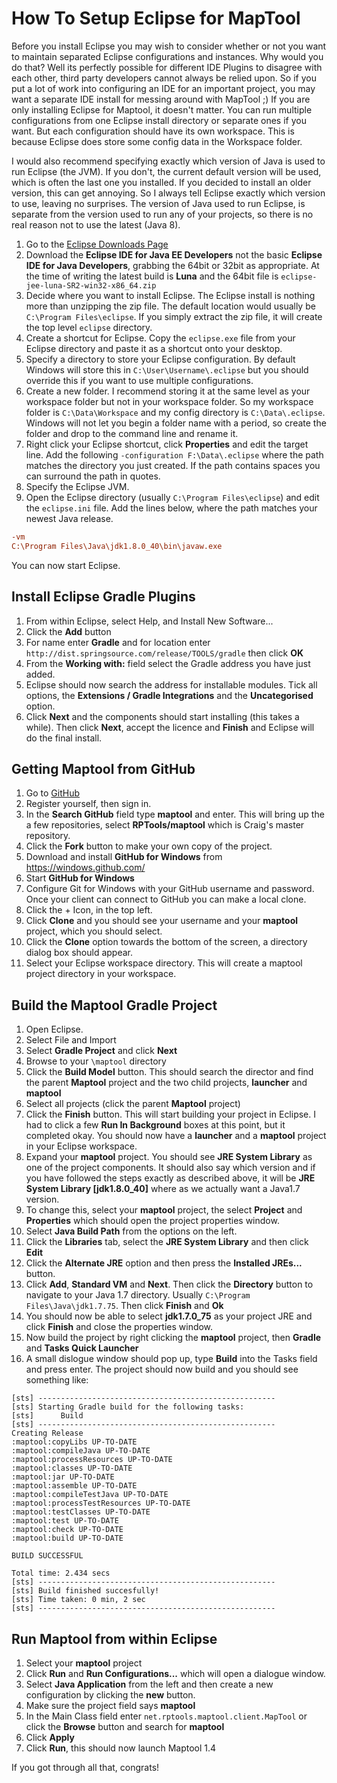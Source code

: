 How To Setup Eclipse for MapTool
================================

Before you install Eclipse you may wish to consider whether or not you want to maintain separated Eclipse configurations and instances. Why would you do that? Well its perfectly possible for different IDE Plugins to disagree with each other, third party developers cannot always be relied upon. So if you put a lot of work into configuring an IDE for an important project, you may want a separate IDE install for messing around with MapTool ;) If you are only installing Eclipse for Maptool, it doesn't matter. You can run multiple configurations from one Eclipse install directory or separate ones if you want. But each configuration should have its own workspace. This is because Eclipse does store some config data in the Workspace folder.

I would also recommend specifying exactly which version of Java is used to run Eclipse (the JVM). If you don't, the current default version will be used, which is often the last one you installed. If you decided to install an older version, this can get annoying. So I always tell Eclipse exactly which version to use, leaving no surprises. The version of Java used to run Eclipse, is separate from the version used to run any of your projects, so there is no real reason not to use the latest (Java 8).

1. Go to the [Eclipse Downloads Page](http://www.eclipse.org/downloads/)
2. Download the **Eclipse IDE for Java EE Developers** not the basic **Eclipse IDE for Java Developers**, grabbing the 64bit or 32bit as appropriate. At the time of writing the latest build is **Luna** and the 64bit file is `eclipse-jee-luna-SR2-win32-x86_64.zip`
3. Decide where you want to install Eclipse. The Eclipse install is nothing more than unzipping the zip file. The default location would usually be `C:\Program Files\eclipse`. If you simply extract the zip file, it will create the top level `eclipse` directory.
4. Create a shortcut for Eclipse. Copy the `eclipse.exe` file from your Eclipse directory and paste it as a shortcut onto your desktop.
5. Specify a directory to store your Eclipse configuration. By default Windows will store this in `C:\User\Username\.eclipse` but you should override this if you want to use multiple configurations.
6. Create a new folder. I recommend storing it at the same level as your workspace folder but not in your workspace folder. So my workspace folder is `C:\Data\Workspace` and my config directory is `C:\Data\.eclipse`. Windows will not let you begin a folder name with a period, so create the folder and drop to the command line and rename it.
7. Right click your Eclipse shortcut, click **Properties** and edit the target line. Add the following `-configuration F:\Data\.eclipse` where the path matches the directory you just created. If the path contains spaces you can surround the path in quotes.
8. Specify the Eclipse JVM.
9. Open the Eclipse directory (usually `C:\Program Files\eclipse`) and edit the `eclipse.ini` file. Add the lines below, where the path matches your newest Java release.

```INI
-vm
C:\Program Files\Java\jdk1.8.0_40\bin\javaw.exe
```

You can now start Eclipse.

Install Eclipse Gradle Plugins
-------------------------------

1. From within Eclipse, select Help, and Install New Software...
2. Click the **Add** button
3. For name enter **Gradle** and for location enter `http://dist.springsource.com/release/TOOLS/gradle` then click **OK**
4. From the **Working with:** field select the Gradle address you have just added.
5. Eclipse should now search the address for installable modules. Tick all options, the **Extensions / Gradle Integrations** and the **Uncategorised** option.
6. Click **Next** and the components should start installing (this takes a while). Then click **Next**, accept the licence and **Finish** and Eclipse will do the final install.


Getting Maptool from GitHub
---------------------------

1. Go to [GitHub](https://github.com)
2. Register yourself, then sign in.
3. In the **Search GitHub** field type **maptool** and enter. This will bring up the a few repositories, select **RPTools/maptool** which is Craig's master repository.
4. Click the **Fork** button to make your own copy of the project.
5. Download and install **GitHub for Windows** from https://windows.github.com/
6. Start **GitHub for Windows**
7. Configure Git for Windows with your GitHub username and password. Once your client can connect to GitHub you can make a local clone.
8. Click the + Icon, in the top left.
9. Click **Clone** and you should see your username and your **maptool** project, which you should select.
10. Click the **Clone** option towards the bottom of the screen, a directory dialog box should appear.
12. Select your Eclipse workspace directory. This will create a maptool project directory in your workspace.

Build the Maptool Gradle Project
--------------------------------

1. Open Eclipse.
2. Select File and Import
3. Select **Gradle Project** and click **Next**
4. Browse to your `\maptool` directory
5. Click the **Build Model** button. This should search the director and find the parent **Maptool** project and the two child projects, **launcher** and **maptool**
6. Select all projects (click the parent **Maptool** project)
7. Click the **Finish** button. This will start building your project in Eclipse. I had to click a few **Run In Background** boxes at this point, but it completed okay. You should now have a **launcher** and a **maptool** project in your Eclipse workspace.
8. Expand your **maptool** project. You should see **JRE System Library** as one of the project components. It should also say which version and if you have followed the steps exactly as described above, it will be **JRE System Library [jdk1.8.0_40]** where as we actually want a Java1.7 version.
9. To change this, select your **maptool** project, the select **Project** and **Properties** which should open the project properties window.
10. Select **Java Build Path** from the options on the left.
11. Click the **Libraries** tab, select the **JRE System Library** and then click **Edit**
12. Click the **Alternate JRE** option and then press the **Installed JREs...** button.
13. Click **Add**, **Standard VM** and **Next**. Then click the **Directory** button to navigate to your Java 1.7 directory. Usually `C:\Program Files\Java\jdk1.7.75`. Then click **Finish** and **Ok**
14. You should now be able to select **jdk1.7.0_75** as your project JRE and click **Finish** and close the properties window.
15. Now build the project by right clicking the **maptool** project, then **Gradle** and **Tasks Quick Launcher**
16. A small dislogue window should pop up, type **Build** into the Tasks field and press enter. The project should now build and you should see something like:

```
[sts] -----------------------------------------------------
[sts] Starting Gradle build for the following tasks: 
[sts]      Build
[sts] -----------------------------------------------------
Creating Release
:maptool:copyLibs UP-TO-DATE
:maptool:compileJava UP-TO-DATE
:maptool:processResources UP-TO-DATE
:maptool:classes UP-TO-DATE
:maptool:jar UP-TO-DATE
:maptool:assemble UP-TO-DATE
:maptool:compileTestJava UP-TO-DATE
:maptool:processTestResources UP-TO-DATE
:maptool:testClasses UP-TO-DATE
:maptool:test UP-TO-DATE
:maptool:check UP-TO-DATE
:maptool:build UP-TO-DATE

BUILD SUCCESSFUL

Total time: 2.434 secs
[sts] -----------------------------------------------------
[sts] Build finished succesfully!
[sts] Time taken: 0 min, 2 sec
[sts] -----------------------------------------------------
```

Run Maptool from within Eclipse
-------------------------------

1. Select your **maptool** project
2. Click **Run** and **Run Configurations...** which will open a dialogue window.
3. Select **Java Application** from the left and then create a new configuration by clicking the **new** button.
4. Make sure the project field says **maptool**
5. In the Main Class field enter `net.rptools.maptool.client.MapTool` or click the **Browse** button and search for **maptool**
6. Click **Apply**
7. Click **Run**, this should now launch Maptool 1.4

If you got through all that, congrats!